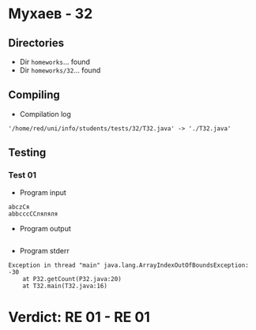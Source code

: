 # Мухаев - 32
## Directories
- Dir `homeworks`... found
- Dir `homeworks/32`... found
## Compiling
- Compilation log
```
'/home/red/uni/info/students/tests/32/T32.java' -> './T32.java'

```
## Testing
### Test 01
- Program input
```
abczCя
abbcccCCляляля

```
- Program output
```

```
- Program stderr
```
Exception in thread "main" java.lang.ArrayIndexOutOfBoundsException: -30
	at P32.getCount(P32.java:20)
	at T32.main(T32.java:16)

```
# Verdict: **RE 01** - RE 01
